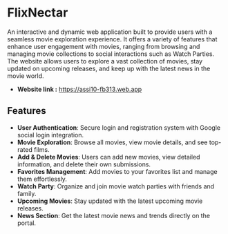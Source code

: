 
# FlixNectar

An interactive and dynamic web application built to provide users with a seamless movie exploration experience. It offers a variety of features that enhance user engagement with movies, ranging from browsing and managing movie collections to social interactions such as Watch Parties. The website allows users to explore a vast collection of movies, stay updated on upcoming releases, and keep up with the latest news in the movie world.

- **Website link :** https://assi10-fb313.web.app


## Features

- **User Authentication**: Secure login and registration system with Google social login integration.
- **Movie Exploration**: Browse all movies, view movie details, and see top-rated films.
- **Add & Delete Movies**: Users can add new movies, view detailed information, and delete their own submissions.
- **Favorites Management**: Add movies to your favorites list and manage them effortlessly.
- **Watch Party**: Organize and join movie watch parties with friends and family.
- **Upcoming Movies**: Stay updated with the latest upcoming movie releases.
- **News Section**: Get the latest movie news and trends directly on the portal.


